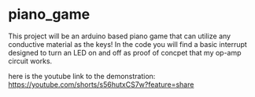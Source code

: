 # piano_game
This project will be an arduino based piano game that can utilize any conductive material as the keys!
In the code you will find a basic interrupt designed to turn an LED on and off as proof of concpet that my op-amp circuit works.

here is the youtube link to the demonstration: https://youtube.com/shorts/s56hutxCS7w?feature=share
